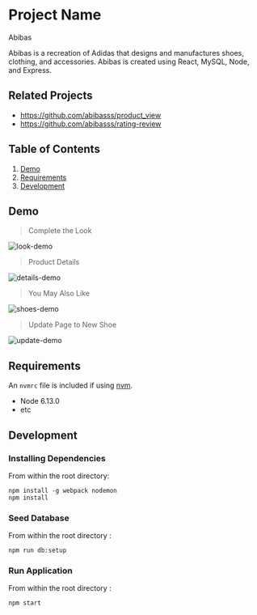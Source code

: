 # Project Name

Abibas

Abibas is a recreation of Adidas that designs and manufactures shoes, clothing, and accessories. Abibas is created using React, MySQL, Node, and Express.

## Related Projects

  - https://github.com/abibasss/product_view
  - https://github.com/abibasss/rating-review

## Table of Contents

1. [Demo](#demo)
2. [Requirements](#requirements)
3. [Development](#development)

## Demo
> Complete the Look

![look-demo](https://user-images.githubusercontent.com/26655855/53500900-0bc14e00-3a60-11e9-8783-96105ac5ccab.gif)

> Product Details

![details-demo](https://user-images.githubusercontent.com/26655855/53501310-c7827d80-3a60-11e9-9723-289d7e932356.gif)

> You May Also Like

![shoes-demo](https://user-images.githubusercontent.com/26655855/53500336-f8fa4980-3a5e-11e9-8855-bfd5d1d82eb8.gif)

> Update Page to New Shoe

![update-demo](https://user-images.githubusercontent.com/26655855/53501325-ce10f500-3a60-11e9-87cb-86a48818d205.gif)


## Requirements

An `nvmrc` file is included if using [nvm](https://github.com/creationix/nvm).

- Node 6.13.0
- etc

## Development

### Installing Dependencies

From within the root directory:

```
npm install -g webpack nodemon
npm install
```

### Seed Database

From within the root directory :

```
npm run db:setup
```

### Run Application

From within the root directory :

```
npm start
```
